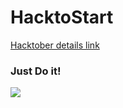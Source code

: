 # HacktoStart

[Hacktober details link](https://hacktoberfest.digitalocean.com/details)

### Just Do it!
![](https://media1.tenor.com/images/67b871908254e99e144f1b8bd8d06a97/tenor.gif?itemid=5218204) 

